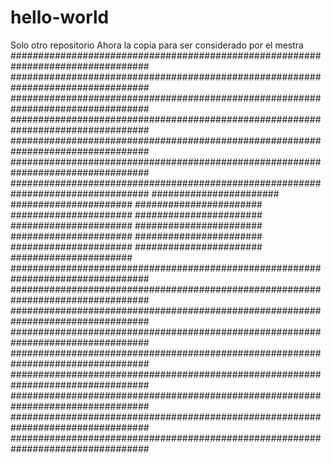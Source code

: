 # hello-world
Solo otro repositorio
Ahora la copia para ser considerado por el mestra
#################################################################################
#################################################################################
#################################################################################
#################################################################################
#################################################################################
#################################################################################
#################################################################################
#######################                                    ######################
#######################                                    ######################
#######################                                    ######################
#######################                                    ######################
#######################                                    ######################
#######################                                    ######################
#################################################################################
#################################################################################
#################################################################################
#################################################################################
#################################################################################
#################################################################################
#################################################################################
#################################################################################
#################################################################################
